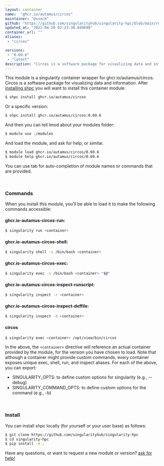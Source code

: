 ```yaml
---
layout: container
name:  "ghcr.io/autamus/circos"
maintainer: "@vsoch"
github: "https://github.com/singularityhub/singularity-hpc/blob/main/registry/ghcr.io/autamus/circos/container.yaml"
updated_at: "2021-04-20 02:23:38.049698"
container_url: ""
aliases:
 - "circos"

versions:
 - "0.69.6"
 - "latest"
description: "Circos is a software package for visualizing data and information."
---
```


This module is a singularity container wrapper for ghcr.io/autamus/circos.
Circos is a software package for visualizing data and information.
After [installing shpc](#install) you will want to install this container module:

```bash
$ shpc install ghcr.io/autamus/circos
```

Or a specific version:

```bash
$ shpc install ghcr.io/autamus/circos:0.69.6
```

And then you can tell lmod about your modules folder:

```bash
$ module use ./modules
```

And load the module, and ask for help, or similar.

```bash
$ module load ghcr.io/autamus/circos/0.69.6
$ module help ghcr.io/autamus/circos/0.69.6
```

You can use tab for auto-completion of module names or commands that are provided.

<br>

### Commands

When you install this module, you'll be able to load it to make the following commands accessible:

#### ghcr.io-autamus-circos-run:

```bash
$ singularity run <container>
```

#### ghcr.io-autamus-circos-shell:

```bash
$ singularity shell -s /bin/bash <container>
```

#### ghcr.io-autamus-circos-exec:

```bash
$ singularity exec -s /bin/bash <container> "$@"
```

#### ghcr.io-autamus-circos-inspect-runscript:

```bash
$ singularity inspect -r <container>
```

#### ghcr.io-autamus-circos-inspect-deffile:

```bash
$ singularity inspect -d <container>
```


#### circos
       
```bash
$ singularity exec <container> /opt/view/bin/circos
```



In the above, the `<container>` directive will reference an actual container provided
by the module, for the version you have chosen to load. Note that although a container
might provide custom commands, every container exposes unique exec, shell, run, and
inspect aliases. For each of the above, you can export:

 - SINGULARITY_OPTS: to define custom options for singularity (e.g., --debug)
 - SINGULARITY_COMMAND_OPTS: to define custom options for the command (e.g., -b)

<br>
  
### Install

You can install shpc locally (for yourself or your user base) as follows:

```bash
$ git clone https://github.com/singularityhub/singularity-hpc
$ cd singularity-hpc
$ pip install -e .
```

Have any questions, or want to request a new module or version? [ask for help!](https://github.com/singularityhub/singularity-hpc/issues)
